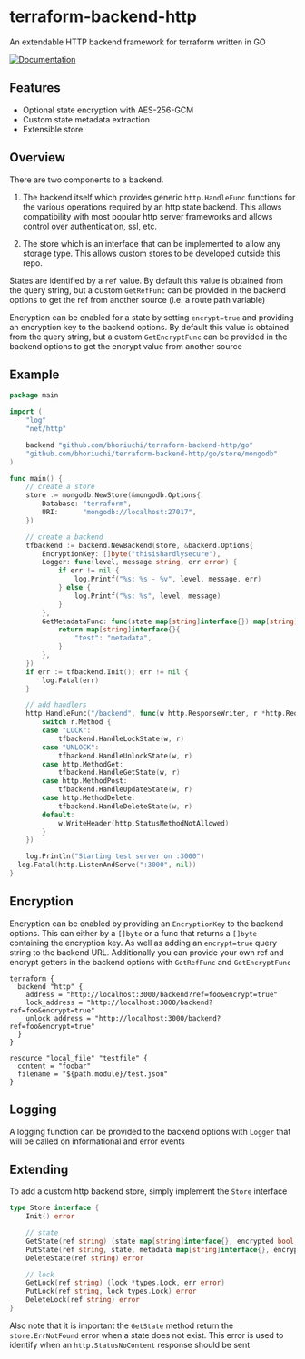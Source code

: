 # terraform-backend-http

An extendable HTTP backend framework for terraform written in GO

[![Documentation](https://godoc.org/github.com/bhoriuchi/terraform-backend-http/go?status.svg)](https://godoc.org/github.com/bhoriuchi/terraform-backend-http/go)


## Features

* Optional state encryption with AES-256-GCM
* Custom state metadata extraction
* Extensible store

## Overview

There are two components to a backend.

1. The backend itself which provides generic `http.HandleFunc` functions for the various operations required by an http state backend. This allows compatibility with most popular http server frameworks and allows control over authentication, ssl, etc.

2. The store which is an interface that can be implemented to allow any storage type. This allows custom stores to be developed outside this repo.

States are identified by a `ref` value. By default this value is obtained from the query string, but a custom `GetRefFunc` can be provided in the backend options to get the ref from another source (i.e. a route path variable)

Encryption can be enabled for a state by setting `encrypt=true` and providing an encryption key to the backend options. By default this value is obtained from the query string, but a custom `GetEncryptFunc` can be provided in the backend options to get the encrypt value from another source

## Example

```go
package main

import (
	"log"
	"net/http"

	backend "github.com/bhoriuchi/terraform-backend-http/go"
	"github.com/bhoriuchi/terraform-backend-http/go/store/mongodb"
)

func main() {
	// create a store
	store := mongodb.NewStore(&mongodb.Options{
		Database: "terraform",
		URI:      "mongodb://localhost:27017",
	})

	// create a backend
	tfbackend := backend.NewBackend(store, &backend.Options{
		EncryptionKey: []byte("thisishardlysecure"),
		Logger: func(level, message string, err error) {
			if err != nil {
				log.Printf("%s: %s - %v", level, message, err)
			} else {
				log.Printf("%s: %s", level, message)
			}
		},
		GetMetadataFunc: func(state map[string]interface{}) map[string]interface{} {
			return map[string]interface{}{
				"test": "metadata",
			}
		},
	})
	if err := tfbackend.Init(); err != nil {
		log.Fatal(err)
	}

	// add handlers
	http.HandleFunc("/backend", func(w http.ResponseWriter, r *http.Request) {
		switch r.Method {
		case "LOCK":
			tfbackend.HandleLockState(w, r)
		case "UNLOCK":
			tfbackend.HandleUnlockState(w, r)
		case http.MethodGet:
			tfbackend.HandleGetState(w, r)
		case http.MethodPost:
			tfbackend.HandleUpdateState(w, r)
		case http.MethodDelete:
			tfbackend.HandleDeleteState(w, r)
		default:
			w.WriteHeader(http.StatusMethodNotAllowed)
		}
	})

	log.Println("Starting test server on :3000")
  log.Fatal(http.ListenAndServe(":3000", nil))
}
```

## Encryption

Encryption can be enabled by providing an `EncryptionKey` to the backend options. This can either by a `[]byte` or a func that returns a `[]byte` containing the encryption key. As well as adding an `encrypt=true` query string to the backend URL. Additionally you can provide your own ref and encrypt getters in the backend options with `GetRefFunc` and `GetEncryptFunc`

```hcl
terraform {
  backend "http" {
    address = "http://localhost:3000/backend?ref=foo&encrypt=true"
    lock_address = "http://localhost:3000/backend?ref=foo&encrypt=true"
    unlock_address = "http://localhost:3000/backend?ref=foo&encrypt=true"
  }
}

resource "local_file" "testfile" {
  content = "foobar"
  filename = "${path.module}/test.json"
}
```

## Logging

A logging function can be provided to the backend options with `Logger` that will be called on informational and error events

## Extending

To add a custom http backend store, simply implement the `Store` interface

```go
type Store interface {
	Init() error

	// state
	GetState(ref string) (state map[string]interface{}, encrypted bool, err error)
	PutState(ref string, state, metadata map[string]interface{}, encrypted bool) error
	DeleteState(ref string) error

	// lock
	GetLock(ref string) (lock *types.Lock, err error)
	PutLock(ref string, lock types.Lock) error
	DeleteLock(ref string) error
}
```

Also note that it is important the `GetState` method return the `store.ErrNotFound` error when a state does not exist. This error is used to identify when an `http.StatusNoContent` response should be sent
